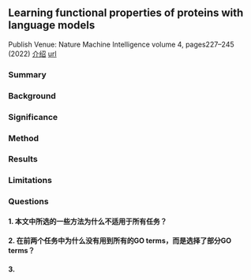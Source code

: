 ## Learning functional properties of proteins with language models
Publish Venue: Nature Machine Intelligence volume 4, pages227–245 (2022)
[介绍](https://www.nature.com/articles/s42256-022-00457-9) 
[url](https://www.nature.com/articles/s42256-022-00457-9.epdf?sharing_token=A2utVNZ1vXlbr5XTXkHiitRgN0jAjWel9jnR3ZoTv0MacBCzqe2MkkR1OzTu6tfSI3Ap0J4WiqYTCJ_s9kGBgv3k163_6-Yli8a9nq6k1A0f9pSP7I-uuErOIaQ8YYsTn2bq7Uv7IrJEHA18R_n8ZOR4e4ueRFzbhowQaotdnV8%3D)

### Summary

### Background

### Significance

### Method

### Results

### Limitations

### Questions

#### 1. 本文中所选的一些方法为什么不适用于所有任务？

#### 2. 在前两个任务中为什么没有用到所有的GO terms，而是选择了部分GO terms？

#### 3. 

